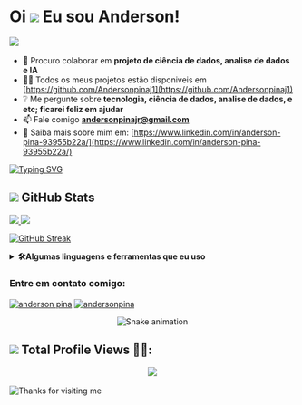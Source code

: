 
<h1>Oi <img src="https://slackmojis.com/emojis/4594-blob-wave/download" width="30" /> Eu sou Anderson! </h1>
<img src="https://raw.githubusercontent.com/MartinHeinz/MartinHeinz/master/wave.gif" width="30px">

- 👯 Procuro colaborar em **projeto de ciência de dados, analise de dados e IA**
- 👨‍💻 Todos os meus projetos estão disponiveis em [https://github.com/Andersonpinaj1](https://github.com/Andersonpinaj1)
- ❔ Me pergunte sobre **tecnologia, ciência de dados, analise de dados, e etc; ficarei feliz em ajudar**
- 📫 Fale comigo **andersonpinajr@gmail.com**
- 📄 Saiba mais sobre mim em: [https://www.linkedin.com/in/anderson-pina-93955b22a/](https://www.linkedin.com/in/anderson-pina-93955b22a/)

[![Typing SVG](https://readme-typing-svg.demolab.com?font=Fira+Code&pause=1000&center=true&vCenter=true&width=435&lines=Eu+sou+um+Cientista+de+Dados;Sempre+Aprendendo+coisas+Novas)](https://git.io/typing-svg)

 ## <img src="https://media.giphy.com/media/VgCDAzcKvsR6OM0uWg/giphy.gif" width="50"> GitHub Stats
 <div>
  <a href="https://github.com/Andersonpinaj1">
  <img height="180em" src="https://github-readme-stats.vercel.app/api?username=Andersonpinaj1&show_icons=true&theme=tokyonight&include_all_commits=true&count_private=true"/>
  <img height="180em" src="https://github-readme-stats.vercel.app/api/top-langs/?username=Andersonpinaj1&layout=compact&langs_count=7&theme=tokyonight"/>
    
[![GitHub Streak](https://streak-stats.demolab.com?user=Andersonpinaj1&theme=tokyonight&locale=pt_BR)](https://git.io/streak-stats)

<details>
  <summary><b>🛠️Algumas linguagens e ferramentas que eu uso</b></summary>
  <br/>
<p align="left"> <a href="https://www.microsoft.com/en-us/sql-server" target="_blank" rel="noreferrer"> <img src="https://www.svgrepo.com/show/303229/microsoft-sql-server-logo.svg" alt="mssql" width="40" height="40"/> </a> <a href="https://www.mysql.com/" target="_blank" rel="noreferrer"> <img src="https://raw.githubusercontent.com/devicons/devicon/master/icons/mysql/mysql-original-wordmark.svg" alt="mysql" width="40" height="40"/> </a> <a href="https://pandas.pydata.org/" target="_blank" rel="noreferrer"> <img src="https://raw.githubusercontent.com/devicons/devicon/2ae2a900d2f041da66e950e4d48052658d850630/icons/pandas/pandas-original.svg" alt="pandas" width="40" height="40"/> </a> <a href="https://www.postgresql.org" target="_blank" rel="noreferrer"> <img src="https://raw.githubusercontent.com/devicons/devicon/master/icons/postgresql/postgresql-original-wordmark.svg" alt="postgresql" width="40" height="40"/> </a> <a href="https://www.python.org" target="_blank" rel="noreferrer"> <img src="https://raw.githubusercontent.com/devicons/devicon/master/icons/python/python-original.svg" alt="python" width="40" height="40"/> </a> <a href="https://scikit-learn.org/" target="_blank" rel="noreferrer"> <img src="https://upload.wikimedia.org/wikipedia/commons/0/05/Scikit_learn_logo_small.svg" alt="scikit_learn" width="40" height="40"/> </a> <a href="https://seaborn.pydata.org/" target="_blank" rel="noreferrer"> <img src="https://seaborn.pydata.org/_images/logo-mark-lightbg.svg" alt="seaborn" width="40" height="40"/> </a> <a href="https://www.sqlite.org/" target="_blank" rel="noreferrer"> <img src="https://www.vectorlogo.zone/logos/sqlite/sqlite-icon.svg" alt="sqlite" width="40" height="40"/> </a> <a href="https://www.tensorflow.org" target="_blank" rel="noreferrer"> <img src="https://www.vectorlogo.zone/logos/tensorflow/tensorflow-icon.svg" alt="tensorflow" width="40" height="40"/> </a> </p>


</details>

    
<h3 align="left">Entre em contato comigo:</h3>
<p align="left">
<a href="https://linkedin.com/in/anderson pina" target="blank"><img align="center" src="https://raw.githubusercontent.com/rahuldkjain/github-profile-readme-generator/master/src/images/icons/Social/linked-in-alt.svg" alt="anderson pina" height="30" width="40" /></a>
<a href="https://kaggle.com/andersonpina" target="blank"><img align="center" src="https://raw.githubusercontent.com/rahuldkjain/github-profile-readme-generator/master/src/images/icons/Social/kaggle.svg" alt="andersonpina" height="30" width="40" /></a>
</p>
    
 
<div align="center">
  
  ![Snake animation](https://github.com/danielbped/danielbped/blob/output/github-contribution-grid-snake.svg)
 </p>
    
 </div>
    
 ## <img src=https://github.com/TheDudeThatCode/TheDudeThatCode/blob/master/Assets/Earth.gif width="30"> Total Profile Views 🕵️‍♀️: <br>
 <p align="center">
    <img alingn="center" src="https://profile-counter.glitch.me/Andersonpinaj1/count.svg"/>
 </p>
<img height="120" alt="Thanks for visiting me" width="100%" src="https://raw.githubusercontent.com/BrunnerLivio/brunnerlivio/master/images/marquee.svg" />
